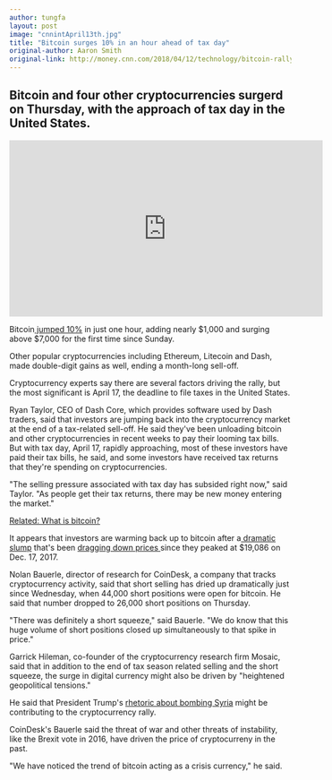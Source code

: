 ```yaml
---
author: tungfa
layout: post
image: "cnnintApril13th.jpg"
title: "Bitcoin surges 10% in an hour ahead of tax day"
original-author: Aaron Smith
original-link: http://money.cnn.com/2018/04/12/technology/bitcoin-rally-tax-day/index.html
---
```



Bitcoin and four other cryptocurrencies surgerd on Thursday, with the approach of tax day in the United States.
---------------------------------------------------------------------------------------------------------------
<iframe width="560" height="315" src="https://www.youtube.com/embed/DNbgvYZiKdY" frameborder="0" allow="autoplay; encrypted-media" allowfullscreen></iframe>

Bitcoin[ jumped 10%](https://www.coindesk.com/price/) in just one hour, adding nearly $1,000 and surging above $7,000 for the first time since Sunday.

Other popular cryptocurrencies including Ethereum, Litecoin and Dash, made double-digit gains as well, ending a month-long sell-off.

Cryptocurrency experts say there are several factors driving the rally, but the most significant is April 17, the deadline to file taxes in the United States.

Ryan Taylor, CEO of Dash Core, which provides software used by Dash traders, said that investors are jumping back into the cryptocurrency market at the end of a tax-related sell-off. He said they've been unloading bitcoin and other cryptocurrencies in recent weeks to pay their looming tax bills. But with tax day, April 17, rapidly approaching, most of these investors have paid their tax bills, he said, and some investors have received tax returns that they're spending on cryptocurrencies.

"The selling pressure associated with tax day has subsided right now," said Taylor. "As people get their tax returns, there may be new money entering the market."

[Related: What is bitcoin?](http://money.cnn.com/infographic/technology/what-is-bitcoin/?iid=EL)

It appears that investors are warming back up to bitcoin after a[ dramatic slump](http://money.cnn.com/2017/12/22/investing/bitcoin-plunges-below-14k/index.html?iid=EL) that's been [dragging down prices ](http://money.cnn.com/2018/03/30/investing/bitcoin-btc-price-today/index.html?iid=EL)since they peaked at $19,086 on Dec. 17, 2017.

Nolan Bauerle, director of research for CoinDesk, a company that tracks cryptocurrency activity, said that short selling has dried up dramatically just since Wednesday, when 44,000 short positions were open for bitcoin. He said that number dropped to 26,000 short positions on Thursday.

"There was definitely a short squeeze," said Bauerle. "We do know that this huge volume of short positions closed up simultaneously to that spike in price."

Garrick Hileman, co-founder of the cryptocurrency research firm Mosaic, said that in addition to the end of tax season related selling and the short squeeze, the surge in digital currency might also be driven by "heightened geopolitical tensions."

He said that President Trump's [rhetoric about bombing Syria](https://www.cnn.com/2018/04/12/politics/trump-syria-tweet-thursday/index.html?iid=EL) might be contributing to the cryptocurrency rally.

CoinDesk's Bauerle said the threat of war and other threats of instability, like the Brexit vote in 2016, have driven the price of cryptocurreny in the past.

"We have noticed the trend of bitcoin acting as a crisis currency," he said.
